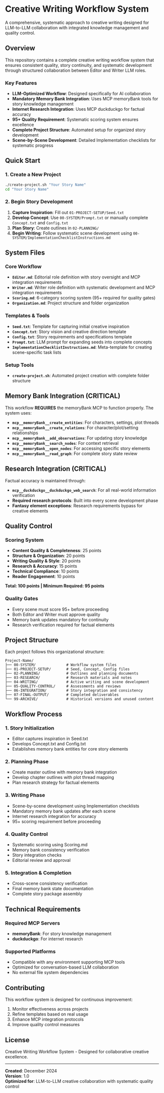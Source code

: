 # Creative Writing Workflow System

A comprehensive, systematic approach to creative writing designed for LLM-to-LLM collaboration with integrated knowledge management and quality control.

## Overview

This repository contains a complete creative writing workflow system that ensures consistent quality, story continuity, and systematic development through structured collaboration between Editor and Writer LLM roles.

### Key Features

- **LLM-Optimized Workflow**: Designed specifically for AI collaboration
- **Mandatory Memory Bank Integration**: Uses MCP memoryBank tools for story knowledge management
- **Internet Research Integration**: Uses MCP duckduckgo for factual accuracy
- **95+ Quality Requirement**: Systematic scoring system ensures excellence
- **Complete Project Structure**: Automated setup for organized story development
- **Scene-by-Scene Development**: Detailed Implementation checklists for systematic progress

## Quick Start

### 1. Create a New Project
```bash
./create-project.sh "Your Story Name"
cd "Your Story Name"
```

### 2. Begin Story Development
1. **Capture Inspiration**: Fill out `01-PROJECT-SETUP/Seed.txt`
2. **Develop Concept**: Use `00-SYSTEM/Prompt.txt` or manually complete `Concept.txt` and `Config.txt`
3. **Plan Story**: Create outlines in `02-PLANNING/`
4. **Begin Writing**: Follow systematic scene development using `00-SYSTEM/ImplementationChecklistInstructions.md`

## System Files

### Core Workflow
- **`Editor.md`**: Editorial role definition with story oversight and MCP integration requirements
- **`Writer.md`**: Writer role definition with systematic development and MCP integration requirements
- **`Scoring.md`**: 6-category scoring system (95+ required for quality gates)
- **`Organization.md`**: Project structure and folder organization

### Templates & Tools
- **`Seed.txt`**: Template for capturing initial creative inspiration
- **`Concept.txt`**: Story vision and creative direction template
- **`Config.txt`**: Story requirements and specifications template
- **`Prompt.txt`**: LLM prompt for expanding seeds into complete concepts
- **`ImplementationChecklistInstructions.md`**: Meta-template for creating scene-specific task lists

### Setup Tools
- **`create-project.sh`**: Automated project creation with complete folder structure

## Memory Bank Integration (CRITICAL)

This workflow **REQUIRES** the memoryBank MCP to function properly. The system uses:

- **`mcp__memoryBank__create_entities`**: For characters, settings, plot threads
- **`mcp__memoryBank__create_relations`**: For character/plot/setting relationships  
- **`mcp__memoryBank__add_observations`**: For updating story knowledge
- **`mcp__memoryBank__search_nodes`**: For context retrieval
- **`mcp__memoryBank__open_nodes`**: For accessing specific story elements
- **`mcp__memoryBank__read_graph`**: For complete story state review

## Research Integration (CRITICAL)

Factual accuracy is maintained through:

- **`mcp__duckduckgo__duckduckgo_web_search`**: For all real-world information verification
- **Required research protocols**: Built into every scene development phase
- **Fantasy element exceptions**: Research requirements bypass for creative elements

## Quality Control

### Scoring System
- **Content Quality & Completeness**: 25 points
- **Structure & Organization**: 20 points  
- **Writing Quality & Style**: 20 points
- **Research & Accuracy**: 15 points
- **Technical Compliance**: 10 points
- **Reader Engagement**: 10 points

**Total: 100 points | Minimum Required: 95 points**

### Quality Gates
- Every scene must score 95+ before proceeding
- Both Editor and Writer must approve quality
- Memory bank updates mandatory for continuity
- Research verification required for factual elements

## Project Structure

Each project follows this organizational structure:

```
Project-Name/
├── 00-SYSTEM/              # Workflow system files
├── 01-PROJECT-SETUP/       # Seed, Concept, Config files
├── 02-PLANNING/            # Outlines and planning documents
├── 03-RESEARCH/            # Research materials and notes
├── 04-WRITING/             # Active writing and scene development
├── 05-QUALITY-CONTROL/     # Assessments and reviews
├── 06-INTEGRATION/         # Story integration and consistency
├── 07-FINAL-OUTPUT/        # Completed deliverables
└── 99-ARCHIVE/             # Historical versions and unused content
```

## Workflow Process

### 1. Story Initialization
- Editor captures inspiration in Seed.txt
- Develops Concept.txt and Config.txt
- Establishes memory bank entities for core story elements

### 2. Planning Phase
- Create master outline with memory bank integration
- Develop chapter outlines with plot thread mapping
- Plan research strategy for factual elements

### 3. Writing Phase
- Scene-by-scene development using Implementation checklists
- Mandatory memory bank updates after each scene
- Internet research integration for accuracy
- 95+ scoring requirement before proceeding

### 4. Quality Control
- Systematic scoring using Scoring.md
- Memory bank consistency verification
- Story integration checks
- Editorial review and approval

### 5. Integration & Completion
- Cross-scene consistency verification
- Final memory bank state documentation
- Complete story package assembly

## Technical Requirements

### Required MCP Servers
- **memoryBank**: For story knowledge management
- **duckduckgo**: For internet research

### Supported Platforms
- Compatible with any environment supporting MCP tools
- Optimized for conversation-based LLM collaboration
- No external file system dependencies

## Contributing

This workflow system is designed for continuous improvement:

1. Monitor effectiveness across projects
2. Refine templates based on real usage
3. Enhance MCP integration protocols
4. Improve quality control measures

## License

Creative Writing Workflow System - Designed for collaborative creative excellence.

---

**Created**: December 2024  
**Version**: 1.0  
**Optimized for**: LLM-to-LLM creative collaboration with systematic quality control